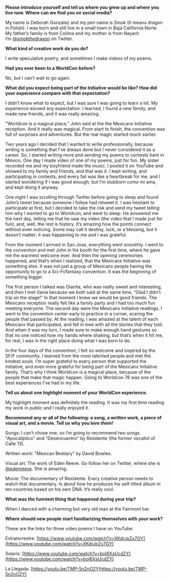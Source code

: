 **Please introduce yourself and tell us where you grew up and where you live now. Where can we find you on social media?**

My name is Deborah Gonzalez and my pen name is Smok (it means dragon in Polish). I was born and still live in a small town in Baja California Norte. My father’s family is from Colima and my mother is from Nayarit.  
I’m [@smokthedragon](https;//www.twitter.com/smokthedragon) on Twitter.

**What kind of creative work do you do?**

I write speculative poetry, and sometimes I make videos of my poems.

**Had you ever been to a WorldCon before?**

No, but I can’t wait to go again.

**What did you expect being part of the Initiative would be like? How did your experience compare with that expectation?**

I didn’t know what to expect, but I was sure I was going to learn a lot. My experience exceed any expectation. I learned, I found a new family, and made new friends, and it was really amazing.

"Worldcon is a magical place," John said at the the Mexicanx Initiative reception. And it really was magical. From start to finish, the convention was full of surprises and adventures. But the real magic started much earlier.

Two years ago I decided that I wanted to write professionally, because writing is something that I've always done but I never considered it as a career. So, I started writing more and sending my poems to contests here in México. One day I made video of one of my poems, just for fun. My sister recorded me and my boyfriend made the music. I posted it on YouTube and showed to my family and friends, and that was it. I kept writing, and participating in contests, and every fail was like a heartbreak for me, and I started wondering if I was good enough, but I’m stubborn como mi ama, and kept doing it anyway.

One night I was scrolling through Twitter before going to sleep and found John’s tweet because someone I follow had retweet it. I was hesitant to participate at first, but I decided to take the risk and send my tweet telling him why I wanted to go to Worldcon, and went to sleep. He answered me the next day, telling me that he saw my video (the video that I made just for fun), and, well, the rest is history. It’s amazing how the points connect without even noticing. Some may call it destiny, luck, or a blessing, but it doesn’t matter; it was happening to me and I was grateful.

From the moment I arrived in San Jose, everything went smoothly. I went to the convention and met John in his booth for the first time, where he gave me the warmest welcome ever. And then the opening ceremonies happened, and that’s when I realized, that the Mexicanx Initiative was something else. It was not just a group of Mexicanx people having the opportunity to go to a Sci-Fi/fantasy convention. It was the beginning of something bigger.

The first person I talked was Dianita, who was really sweet and interesting, and then I met Vania because we both said at the same time, “Glad I didn’t trip on the stage!” In that moment I knew we would be good friends. The Mexicanx reception really felt like a family party and I had too much fun meeting everyone. The second day were the Mexicanx Initiative readings. I went to the convention center early to practice in a corner, scaring the people that passed by. At the reading, I was amazed at the talent of each Mexicanx that participated, and fell in love with all the stories that they told. And when it was my turn, I made sure to make enough hand gestures so that no one noticed how my hands where shaking, but that’s when it hit me, for real, I was in the right place doing what I was born to do.

In the four days of the convention, I felt so welcome and inspired by the SF/F community. I learned from the most talented people and met the kindest souls. I’m super grateful to every person that supported the initiative, and even more grateful for being part of the Mexicanx Initiative family. That’s why I think Worldcon is a magical place, because of the people that make that magic happen. Going to Worldcon 76 was one of the best experiences I've had in my life.

**Tell us about one highlight moment of your WorldCon experience.**

My highlight moment was definitely the reading. It was my first time reading my work in public and I really enjoyed it.

**Recommend any or all of the following: a song, a written work, a piece of visual art, and a movie. Tell us why you love them!**

Songs:  I can’t chose one, so I’m going to recommend two songs. "Apocalíptico" and "Desencuentro" by Residente (the former vocalist of Calle 13).

Written work: “Mexican Bestiary” by David Bowles.

Visual art: The work of Eden Reeve. Go follow her on Twitter, where she is [@edenreeve](https://www.twitter.com/edenreeve). She is amazing.

Movie: The documentary of Residente. Every creative person needs to watch that documentary. Is about how he produces his self-titled album in ten countries based on his own DNA. It’s really cool.

**What was the funniest thing that happened during your trip?**

When I danced with a charming but very old man at the Fairmont bar.

**Where should new people start familiarizing themselves with your work?**

These are the links for three video poems I have on YouTube:

Extraterrestre: [https://www.youtube.com/watch?v=XKdrJpZx7GY](https://www.youtube.com/watch?v=XKdrJpZx7GY)

Solaris: [https://www.youtube.com/watch?v=boI6XsUcdZY](https://www.youtube.com/watch?v=boI6XsUcdZY)

La Llegada: [https://youtu.be/TMP-5n2nO2Y(https://youtu.be/TMP-5n2nO2Y)
